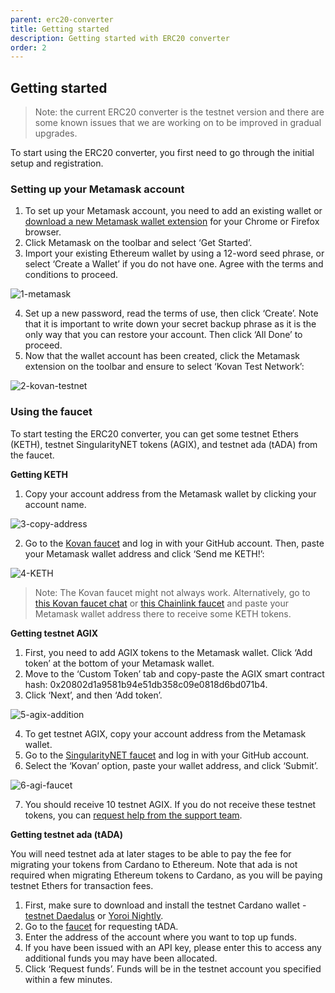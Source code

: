 ```yaml
---
parent: erc20-converter
title: Getting started
description: Getting started with ERC20 converter
order: 2
---
```


## Getting started

> Note: the current ERC20 converter is the testnet version and there are some known issues that we are working on to be improved in gradual upgrades. 

To start using the ERC20 converter, you first need to go through the initial setup and registration.

### Setting up your Metamask account

1. To set up your Metamask account, you need to add an existing wallet or [download a new Metamask wallet extension](https://metamask.io/download.html) for your Chrome or Firefox browser.
2. Click Metamask on the toolbar and select ‘Get Started’.
3. Import your existing Ethereum wallet by using a 12-word seed phrase, or select ‘Create a Wallet’ if you do not have one. Agree with the terms and conditions to proceed.

![1-metamask](https://ucarecdn.com/8c671aab-a9d0-4feb-b7d5-fc68d0218edd/) 

4. Set up a new password, read the terms of use, then click ‘Create’. Note that it is important to write down your secret backup phrase as it is the only way that you can restore your account. Then click ‘All Done’ to proceed.
5. Now that the wallet account has been created, click the Metamask extension on the toolbar and ensure to select ‘Kovan Test Network’:

![2-kovan-testnet](https://ucarecdn.com/184f854c-ee76-45ec-8839-f072e034b6a2/)

### Using the faucet

To start testing the ERC20 converter, you can get some testnet Ethers (KETH), testnet SingularityNET tokens (AGIX), and testnet ada (tADA) from the faucet. 

**Getting KETH** 

1. Copy your account address from the Metamask wallet by clicking your account name.

![3-copy-address](https://ucarecdn.com/a7786cfa-fce2-4d03-8a4f-4da4631a3474/)

2. Go to the [Kovan faucet](https://faucet.kovan.network/) and log in with your GitHub account. Then, paste your Metamask wallet address and click ‘Send me KETH!’:  

![4-KETH](https://ucarecdn.com/5d314a3e-880d-48d4-9188-0118a9c125a2/)

> Note: The Kovan faucet might not always work. Alternatively, go to [this Kovan faucet chat](https://gitter.im/kovan-testnet/faucet) or [this Chainlink faucet](https://linkfaucet.protofire.io/kovan) and paste your Metamask wallet address there to receive some KETH tokens.

**Getting testnet AGIX**  

1. First, you need to add AGIX tokens to the Metamask wallet. Click ‘Add token’ at the bottom of your Metamask wallet.
2. Move to the ‘Custom Token’ tab and copy-paste the AGIX smart contract hash: 0x20802d1a9581b94e51db358c09e0818d6bd071b4.
3. Click ‘Next’, and then ‘Add token’.

![5-agix-addition](https://ucarecdn.com/f606bf4b-73ba-441c-b5b9-fb9785e0f51a/)

4. To get testnet AGIX, copy your account address from the Metamask wallet.
5. Go to the [SingularityNET faucet](https://faucet.singularitynet.io/) and log in with your GitHub account.
6. Select the ‘Kovan’ option, paste your wallet address, and click ‘Submit’.

![6-agi-faucet](https://ucarecdn.com/2b55b413-41e5-48fe-a734-158dd589c8a3/)

7. You should receive 10 testnet AGIX. If you do not receive these testnet tokens, you can [request help from the support team](https://iohk.zendesk.com/hc/en-us/requests/new).

**Getting testnet ada (tADA)**

You will need testnet ada at later stages to be able to pay the fee for migrating your tokens from Cardano to Ethereum. Note that ada is not required when migrating Ethereum tokens to Cardano, as you will be paying testnet Ethers for transaction fees. 

1. First, make sure to download and install the testnet Cardano wallet - [testnet Daedalus](https://testnets.cardano.org/en/testnets/cardano/get-started/wallet/) or [Yoroi Nightly](https://chrome.google.com/webstore/detail/yoroi-nightly/poonlenmfdfbjfeeballhiibknlknepo).
2. Go to the [faucet](https://testnets.cardano.org/en/testnets/cardano/tools/faucet/) for requesting tADA.
3. Enter the address of the account where you want to top up funds.
4. If you have been issued with an API key, please enter this to access any additional funds you may have been allocated.
5. Click ‘Request funds’. Funds will be in the testnet account you specified within a few minutes.
